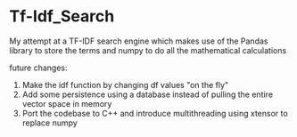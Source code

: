 # Tf-Idf_Search

My attempt at a TF-IDF search engine which makes use of the Pandas library to store the terms and numpy to do all the mathematical calculations

future changes:

1. Make the idf function by changing df values "on the fly"
2. Add some persistence using a database instead of pulling the entire vector space in memory
3. Port the codebase to C++ and introduce multithreading using xtensor to replace numpy
